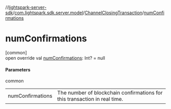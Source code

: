 //[lightspark-server-sdk](../../../index.md)/[com.lightspark.sdk.server.model](../index.md)/[ChannelClosingTransaction](index.md)/[numConfirmations](num-confirmations.md)

# numConfirmations

[common]\
open override val [numConfirmations](num-confirmations.md): Int? = null

#### Parameters

common

| | |
|---|---|
| numConfirmations | The number of blockchain confirmations for this transaction in real time. |
